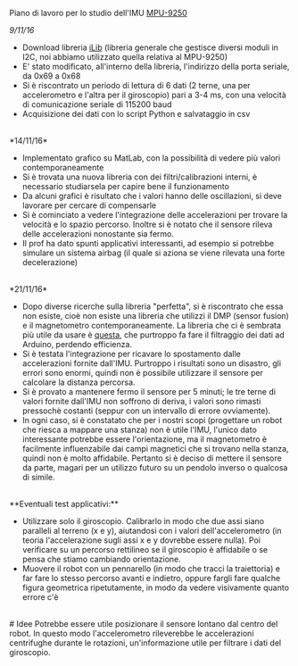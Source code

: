 Piano di lavoro per lo studio dell'IMU [MPU-9250](https://www.invensense.com/wp-content/uploads/2015/02/PS-MPU-9250A-01-v1.1.pdf)

*9/11/16*

- Download libreria [iLib](https://github.com/orgua/iLib) (libreria generale che gestisce diversi moduli in I2C, noi abbiamo utilizzato quella relativa al MPU-9250)
- E' stato modificato, all'interno della libreria, l'indirizzo della porta seriale, da 0x69 a 0x68
- Si è riscontrato un periodo di lettura di 6 dati (2 terne, una per accelerometro e l'altra per il giroscopio) pari a 3-4 ms, con una velocità di comunicazione seriale di 115200 baud
- Acquisizione dei dati con lo script Python e salvataggio in csv

<br>
*14/11/16*

- Implementato grafico su MatLab, con la possibilità di vedere più valori contemporaneamente
- Si è trovata una nuova libreria con dei filtri/calibrazioni interni, è necessario studiarsela per capire bene il funzionamento
- Da alcuni grafici è risultato che i valori hanno delle oscillazioni, si deve lavorare per cercare di compensarle
- Si è cominciato a vedere l'integrazione delle accelerazioni per trovare la velocità e lo spazio percorso. Inoltre si è notato che il sensore rileva delle accelerazioni nonostante sia fermo.
- Il prof ha dato spunti applicativi interessanti, ad esempio si potrebbe simulare un sistema airbag (il quale si aziona se viene rilevata una forte decelerazione)

<br>
*21/11/16*

- Dopo diverse ricerche sulla libreria "perfetta", si è riscontrato che essa non esiste, cioè non esiste una libreria che utilizzi il DMP (sensor fusion) e il magnetometro contemporaneamente. La libreria che ci è sembrata più utile da usare è [questa](https://github.com/kriswiner/MPU-9250), che purtroppo fa fare il filtraggio dei dati ad Arduino, perdendo efficienza.
- Si è testata l'integrazione per ricavare lo spostamento dalle accelerazioni fornite dall'IMU. Purtroppo i risultati sono un disastro, gli errori sono enormi, quindi non è possibile utilizzare il sensore per calcolare la distanza percorsa.
- Si è provato a mantenere fermo il sensore per 5 minuti; le tre terne di valori fornite dall'IMU non soffrono di deriva, i valori sono rimasti pressochè costanti (seppur con un intervallo di errore ovviamente).
- In ogni caso, si è constatato che per i nostri scopi (progettare un robot che riesca a mappare una stanza) non è utile l'IMU, l'unico dato interessante potrebbe essere l'orientazione, ma il magnetometro è facilmente influenzabile dai campi magnetici che si trovano nella stanza, quindi non è molto affidabile. 
Pertanto si è deciso di mettere il sensore da parte, magari per un utilizzo futuro su un pendolo inverso o qualcosa di simile.



<br>
**Eventuali test applicativi:**


- Utilizzare solo il giroscopio. Calibrarlo in modo che due assi siano paralleli al terreno (x e y), aiutandosi con i valori dell'accelerometro (in teoria l'accelerazione sugli assi x e y dovrebbe essere nulla). Poi verificare su un percorso rettilineo se il giroscopio è affidabile o se pensa che stiamo cambiando orientazione.
- Muovere il robot con un pennarello (in modo che tracci la traiettoria) e far fare lo stesso percorso avanti e indietro, oppure fargli fare qualche figura geometrica ripetutamente, in modo da vedere visivamente quanto errore c'è

<br>
# Idee
Potrebbe essere utile posizionare il sensore lontano dal centro del robot.
In questo modo l'accelerometro rileverebbe le accelerazioni centrifughe durante
le rotazioni, un'informazione utile per filtrare i dati del giroscopio.
